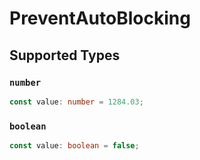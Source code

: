 # PreventAutoBlocking


## Supported Types

### `number`

```typescript
const value: number = 1284.03;
```

### `boolean`

```typescript
const value: boolean = false;
```

